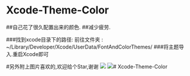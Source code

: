 # Xcode-Theme-Color

##自己花了很久配置出来的颜色.
##减少疲劳.


###找到xcode目录下的路径: 前往文件夹 : ~/Library/Developer/Xcode/UserData/FontAndColorThemes/
###将主题导入.重启Xcode即可

#另外附上图片喜欢的,欢迎给个Star,谢谢
![](http://r.photo.store.qq.com/psb?/V13b0NQp14SNFh/KgqBTWJEPiOSfJl2gnBooLIyc5GutQRDrQ0RcJoOEmQ!/r/dOQAAAAAAAAA) 
![](http://r.photo.store.qq.com/psb?/V13b0NQp14SNFh/ADwFaa.nGE4AitNfHeVy78njwAvTfyOPMcPun5w.LqA!/r/dA0BAAAAAAAA)# Xcode-Theme-Color
